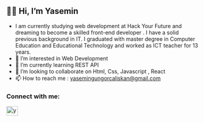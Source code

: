 ##  :raising_hand_woman: Hi, I’m Yasemin
- I am currently studying  web development at Hack Your Future and dreaming to become a skilled front-end developer  . I have a solid previous background in IT. I graduated with master degree in Computer Education and Educational Technology and worked as ICT teacher for 13 years. 
- 👀 I’m interested in Web Development
- 🌱 I’m currently learning REST API
- 💞️ I’m looking to collaborate on Html, Css, Javascript , React
- 📫   How to reach me : yasemingungorcaliskan@gmail.com

<h3 align="left">Connect with me:</h3>
<p align="left">
<a href="https://www.linkedin.com/in/yasemincaliskanict2022" target="blank"><img align="center" src="https://raw.githubusercontent.com/rahuldkjain/github-profile-readme-generator/master/src/images/icons/Social/linked-in-alt.svg" alt="yasemincaliskan-linkedin " height="25" width="30" /></a>
 </p>



<!---
ysmnclsknnl/ysmnclsknnl is a ✨ special ✨ repository because its `README.md` (this file) appears on your GitHub profile.
You can click the Preview link to take a look at your changes.
--->
